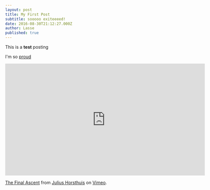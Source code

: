 ```yaml
---
layout: post
title: My First Post
subtitle: sooooo exiteeeed!
date: 2016-08-30T21:12:27.000Z
author: Lasse
published: true
---
```


This is a **test** posting

I'm so [proud](http://prose.io)

<iframe src="https://player.vimeo.com/video/189436207" width="640" height="360" frameborder="0" webkitallowfullscreen mozallowfullscreen allowfullscreen></iframe>
<p><a href="https://vimeo.com/189436207">The Final Ascent</a> from <a href="https://vimeo.com/juliushorsthuis">Julius Horsthuis</a> on <a href="https://vimeo.com">Vimeo</a>.</p>
